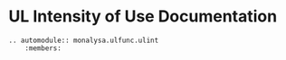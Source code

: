 
# UL Intensity of Use Documentation

```{eval-rst} 
.. automodule:: monalysa.ulfunc.ulint
    :members:
```
